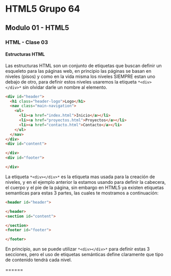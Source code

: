 # HTML5 Grupo 64

## Modulo 01 - HTML5

### HTML - Clase 03

#### Estructuras HTML

Las estructuras HTML son un conjunto de etiquetas que buscan definir un esqueleto para las páginas web, en principio las páginas se basan en niveles (pisos) y como en la vida misma los niveles SIEMPRE estan uno debajo de otro, para definir estos niveles usaremos la etiqueta `*<div></div>*` sin olvidar darle un nombre al elemento.


```html
<div id="header">
  <h1 class="header-logo">Logo</h1>
  <nav class="main-navigation">
    <ul>
      <li><a href="index.html">Inicio</a></li>
      <li><a href="proyectos.html">Proyectos</a></li>
      <li><a href="contacto.html">Contacto</a></li>
    </ul>
  </nav>
</div>
<div id="content">

</div>
<div id="footer">

</div>
```

La etiqueta `*<div></div>*` es la etiqueta mas usada para la creación de niveles, y en el ejemplo anterior la estamos usando para definir la cabecera, el cuerpo y el pie de la página, sin embargo en HTML5 ya existen etiquetas semanticas para estas 3 partes, las cuales te mostramos a continuación:

```html
<header id="header">

</header>
<section id="content">

</section>
<footer id="footer">

</footer>
```

En principio, aun se puede utilizar `*<div></div>*` para definir estas 3 secciones, pero el uso de etiquetas semánticas define claramente que tipo de contenido tendrá cada nivel.

======
